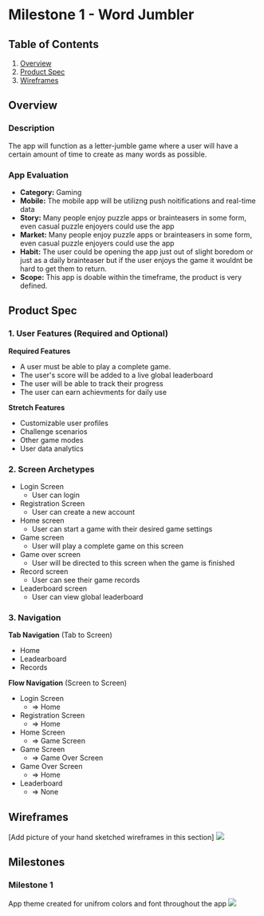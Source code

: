 # Milestone 1 - Word Jumbler

## Table of Contents

1. [Overview](#Overview)
1. [Product Spec](#Product-Spec)
1. [Wireframes](#Wireframes)

## Overview

### Description

The app will function as a letter-jumble game where a user will have a certain amount of time to create as many words as possible.

### App Evaluation

- **Category:** Gaming
- **Mobile:** The mobile app will be utilizng push noitifications and real-time data 
- **Story:** Many people enjoy puzzle apps or brainteasers in some form, even casual puzzle enjoyers could use the app
- **Market:** Many people enjoy puzzle apps or brainteasers in some form, even casual puzzle enjoyers could use the app
- **Habit:** The user could be opening the app just out of slight boredom or just as a daily brainteaser but if the user enjoys the game it wouldnt be hard to get them to return.
- **Scope:** This app is doable within the timeframe, the product is very defined.

## Product Spec

### 1. User Features (Required and Optional)

**Required Features**

* A user must be able to play a complete game.
* The user's score will be added to a live global leaderboard
* The user will be able to track their progress
* The user can earn achievments for daily use

**Stretch Features**

* Customizable user profiles
* Challenge scenarios
* Other game modes
* User data analytics

### 2. Screen Archetypes

- Login Screen
  - User can login
- Registration Screen
  - User can create a new account
- Home screen
    - User can start a game with their desired game settings
- Game screen
    - User will play a complete game on this screen
- Game over screen
    - User will be directed to this screen when the game is finished
- Record screen
    - User can see their game records
- Leaderboard screen
    - User can view global leaderboard

### 3. Navigation

**Tab Navigation** (Tab to Screen)

* Home
* Leadearboard
* Records

**Flow Navigation** (Screen to Screen)

- Login Screen
  - => Home
- Registration Screen
  - => Home
- Home Screen
    - => Game Screen
- Game Screen
    - => Game Over Screen
- Game Over Screen
    - => Home
- Leaderboard
    - => None

## Wireframes

[Add picture of your hand sketched wireframes in this section]
![](https://github.com/CP-FA2022/app/blob/main/IMG_5107.jpg)

## Milestones
### Milestone 1
App theme created for unifrom colors and font throughout the app
![](https://github.com/CP-FA2022/app/blob/main/Kapture%202022-10-24%20at%2023.47.36.gif)
